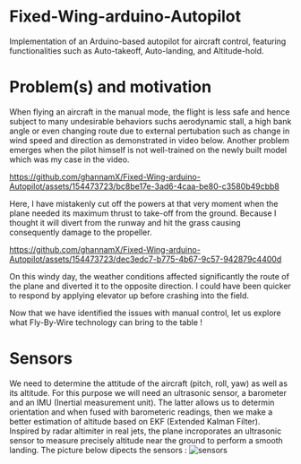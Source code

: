 # Fixed-Wing-arduino-Autopilot
Implementation of an Arduino-based autopilot for aircraft control, featuring functionalities such as Auto-takeoff, Auto-landing, and Altitude-hold.
# Problem(s) and motivation
When flying an aircraft in the manual mode, the flight is less safe and hence subject to many undesirable behaviors suchs aerodynamic stall, a high bank angle or even changing route due to external pertubation such as change in wind speed and direction as demonstrated in video below. Another problem emerges when the pilot himself is not well-trained on the newly built model which was my case in the video.



https://github.com/ghannamX/Fixed-Wing-arduino-Autopilot/assets/154473723/bc8be17e-3ad6-4caa-be80-c3580b49cbb8

Here, I have mistakenly cut off the powers at that very moment when the plane needed its maximum thrust to take-off from the ground. Because I thought it will divert from the runway and hit the grass causing consequently damage to the propeller.




https://github.com/ghannamX/Fixed-Wing-arduino-Autopilot/assets/154473723/dec3edc7-b775-4b67-9c57-942879c4400d

On this windy day, the weather conditions affected significantly the route of the plane and diverted it to the opposite direction. I could have been quicker to respond by applying elevator up before crashing into the field.

Now that we have identified the issues with manual control, let us explore what Fly-By-Wire technology can bring to the table !

# Sensors
We need to determine the attitude of the aircraft (pitch, roll, yaw) as well as its altitude. For this purpose we will need an ultrasonic sensor, a barometer and an IMU (Inertial measurement unit). The latter allows us to determin orientation and when fused with barometeric readings, then we make a better estimation of altitude based on EKF (Extended Kalman Filter). Inspired by radar altimiter in real jets, the plane incroporates an ultrasonic sensor to measure precisely altitude near the ground to perform a smooth landing.
The picture below dipects the sensors :
![sensors](https://github.com/ghannamX/Fixed-Wing-arduino-Autopilot/assets/154473723/680a9034-ab79-4446-9086-95d96423b4dd)

